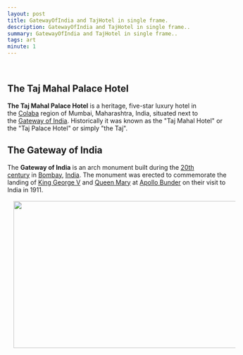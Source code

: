 ```yaml
---
layout: post
title: GatewayOfIndia and TajHotel in single frame.
description: GatewayOfIndia and TajHotel in single frame..
summary: GatewayOfIndia and TajHotel in single frame..
tags: art
minute: 1
---
```


<div dir="ltr" style="text-align: left;" trbidi="on">
<div class="separator" style="clear: both; text-align: left;">
<br /></div>
<div>
<h2>The Taj Mahal Palace Hotel</h2>
<b>The Taj Mahal Palace Hotel</b>&nbsp;is a heritage, five-star luxury hotel in the&nbsp;<a href="https://en.wikipedia.org/wiki/Colaba" title="Colaba">Colaba</a>&nbsp;region of Mumbai, Maharashtra, India, situated next to the&nbsp;<a href="https://en.wikipedia.org/wiki/Gateway_of_India" title="Gateway of India">Gateway of India</a>. Historically it was known as the "Taj Mahal Hotel"&nbsp;or the "Taj Palace Hotel"&nbsp;or simply "the Taj".</div>
<div>
</div>
<div>
<div>
<h2>The Gateway of India</h2>
The&nbsp;<b>Gateway of India</b>&nbsp;is an arch monument built during the&nbsp;<a href="https://en.wikipedia.org/wiki/20th_century" title="20th century">20th century</a>&nbsp;in&nbsp;<a href="https://en.wikipedia.org/wiki/Mumbai"  title="Mumbai">Bombay</a>,&nbsp;<a href="https://en.wikipedia.org/wiki/India"  title="India">India</a>.&nbsp;The monument was erected to commemorate the landing of&nbsp;<a href="https://en.wikipedia.org/wiki/George_V"  title="George V">King George V</a>&nbsp;and&nbsp;<a href="https://en.wikipedia.org/wiki/Mary_of_Teck"  title="Mary of Teck">Queen Mary</a>&nbsp;at&nbsp;<a class="mw-redirect" href="https://en.wikipedia.org/wiki/Apollo_Bunder"  title="Apollo Bunder">Apollo Bunder</a>&nbsp;on their visit to India in 1911.</div>
</div>
<div class="separator" style="clear: both; text-align: center;">
<br /></div>
<div class="separator" style="clear: both; text-align: center;">
<a href="https://3.bp.blogspot.com/-IefwfnXqgo0/W3B8L9Tz70I/AAAAAAAAX5w/GRee4xNoCf4ALc-sHExLoA_gApFHHUKBwCLcBGAs/s1600/gateway-taj.jpg" imageanchor="1" style="margin-left: 1em; margin-right: 1em;"><img border="0" data-original-height="566" data-original-width="1080" height="334" src="https://3.bp.blogspot.com/-IefwfnXqgo0/W3B8L9Tz70I/AAAAAAAAX5w/GRee4xNoCf4ALc-sHExLoA_gApFHHUKBwCLcBGAs/s640/gateway-taj.jpg" width="640" /></a></div>
<br /></div>
